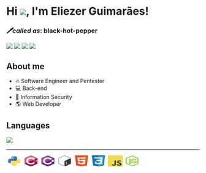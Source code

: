 <div>
  <h1 align="left">Hi <img src="https://raw.githubusercontent.com/kaueMarques/kaueMarques/master/hi.gif" width="30px">, I'm Eliezer Guimarães! <br> </h1>
  <h3> <i>🖊️called as</i>: black-hot-pepper </h3>
  <div style="display: inline_block">
    <img src="https://img.shields.io/badge/Ubuntu-E95420?style=for-the-badge&logo=ubuntu&logoColor=white">
    <img src="https://img.shields.io/badge/Windows-0078D6?style=for-the-badge&logo=windows&logoColor=white">
    <img src="https://img.shields.io/badge/Kali_Linux-557C94?style=for-the-badge&logo=kali-linux&logoColor=white">
    <img src="https://img.shields.io/badge/Android-3DDC84?style=for-the-badge&logo=android&logoColor=white">
  </div>
</div>
    
<div>
  <h2>About me</h2>
  
  - 🔥 Software Engineer and Pentester
  - 💻 Back-end
  - 🔐 Information Security
  - 🌎 Web Developer
  
</div>
<div style="display: inline_block">
  <h2>Languages</h2>
  <img width="530em" src="https://github-readme-stats.vercel.app/api/top-langs/?username=BlackHotPepper&layout=compact&theme=dark"/>
  <hr>
  
  <div style="display: inline_block">
    <img align="center" height="30" width="40" src="https://raw.githubusercontent.com/devicons/devicon/master/icons/python/python-original.svg">
    <img align="center" height="30" width="40" src="https://raw.githubusercontent.com/devicons/devicon/master/icons/cplusplus/cplusplus-original.svg">
    <img align="center" height="30" width="40" src="https://raw.githubusercontent.com/devicons/devicon/master/icons/csharp/csharp-original.svg">
    <img align="center" height="30" width="40" src="https://raw.githubusercontent.com/devicons/devicon/master/icons/bash/bash-original.svg">
    <img align="center" height="30" width="40" src="https://raw.githubusercontent.com/devicons/devicon/master/icons/html5/html5-original.svg">
    <img align="center" height="30" width="40" src="https://raw.githubusercontent.com/devicons/devicon/master/icons/css3/css3-original.svg">
    <img align="center" height="30" width="40" src="https://raw.githubusercontent.com/devicons/devicon/master/icons/javascript/javascript-original.svg">
    <img align="center" height="30" width="40" src="https://raw.githubusercontent.com/devicons/devicon/master/icons/nodejs/nodejs-original.svg">
  </div>
</div>
